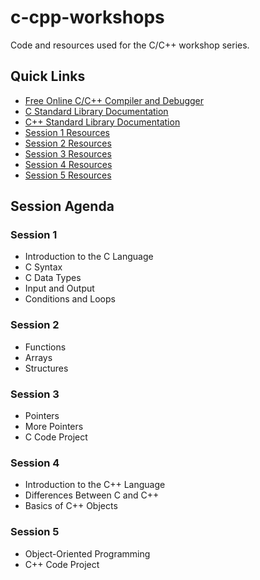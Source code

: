 # c-cpp-workshops
Code and resources used for the C/C++ workshop series.

## Quick Links
- [Free Online C/C++ Compiler and Debugger](https://www.onlinegdb.com/)
- [C Standard Library Documentation](https://devdocs.io/c/)
- [C++ Standard Library Documentation](https://devdocs.io/cpp/)
- [Session 1 Resources](./session-1/)
- [Session 2 Resources](./session-2/)
- [Session 3 Resources](./session-3/)
- [Session 4 Resources](./session-4/)
- [Session 5 Resources](./session-5/)

## Session Agenda

### Session 1
- Introduction to the C Language
- C Syntax
- C Data Types
- Input and Output
- Conditions and Loops

### Session 2
- Functions
- Arrays
- Structures

### Session 3
- Pointers
- More Pointers
- C Code Project

### Session 4
- Introduction to the C++ Language
- Differences Between C and C++
- Basics of C++ Objects

### Session 5
- Object-Oriented Programming
- C++ Code Project
